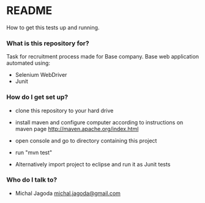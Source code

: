 # README #

How to get this tests up and running.

### What is this repository for? ###

Task for recruitment process made for Base company.
Base web application automated using:
- Selenium WebDriver
- Junit

### How do I get set up? ###

- clone this repository to your hard drive
- install maven and configure computer according to instructions on maven page
http://maven.apache.org/index.html
- open console and go to directory containing this project
- run "mvn test"

- Alternatively import project to eclipse and run it as Junit tests

### Who do I talk to? ###

* Michal Jagoda michal.jagoda@gmail.com